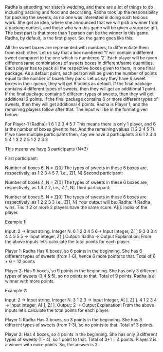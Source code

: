 Radha is attending her sister’s wedding, and there are a lot of things to do including packing and food and decorating. Radha took up the responsibility for packing the sweets, as no one was interested in doing such tedious work. She got an idea, where she announced that we will pick a winner from a packing contest, and those who win this game will be given a surprise gift. The best part is that more than 1 person can be the winner in this game.
Radha, by default, is the first player. So, the game goes like this:

All the sweet boxes are represented with numbers, to differentiate them from each other. Let us say that a box numbered ‘1’ will contain a different sweet compared to the one which is numbered ‘2’.
Each player will be given different/same combinations of sweets boxes in different/same quantities.
Each player has to pack all the respective boxes given to them, in one final package.
As a default point, each person will be given the number of points equal to the number of boxes they pack. Let us say they have 6 sweet boxes in their queue, they will get 6 points as default.
If the final package contains 4 different types of sweets, then they will get an additional 1 point.
If the final package contains 5 different types of sweets, then they will get additional 2 points.
If the final package contains 6 or more different types of sweets, then they will get additional 4 points.
Radha is Player 1, and the remaining players follow after that. The input will be in the format given below:

For Player-1 (Radha):
1
6 1 2 3 4 5 7
This means there is only 1 player, and 6 is the number of boxes given to her. And the remaining values (1 2 3 4 5 7).
If we have multiple participants then, say we have 3 participants
3
6 1 2 3 4 5
4 1 3 2 2
5 1 2 2 3 3

This means we have 3 participants (N=3)

First participant:

Number of boxes 6, N = Z[0]
The types of sweets in these 6 boxes are, respectively, as 1 2 3 4 5 7, 1.e., Z[1, N]
Second participant:

Number of boxes 4, N = Z[0]
The types of sweets in these 6 boxes are, respectively, as 1 3 2 2, i.e., Z[1, N]
Third participant:

Number of boxes 5, N = Z[0]
The types of sweets in these 6 boxes are respectively, as  1 2 2 3 3 i.e., Z[1, N]
Your output will be:
Radha: If Radha wins.
Tie: If 2 or more 2 players have the same score.
A[i]: Index of the player.

Example 1:

Input:
2 -> Input string. Integer N.
6 1 2 3 4 5 6-> Input Integer, Z[ ]
9 3 3 3 4 4 4 5 5 5 -> Input integer, Z[ ]
Output:
Radha -> Output
Explanation:
From the above inputs let’s calculate the total points for each player.

Player 1: Radha
Has 6 boxes, so 6 points in the beginning.
She has 6 different types of sweets (from 1-6), hence 6 more points to that.
Total of 6 + 6 = 12 points

Player 2:
Has 9 boxes, so 9 points in the beginning.
She has only 3 different types of sweets (3,4 & 5), so no points to that.
Total of 9 points.
Radha is a winner with more points.

Example 2:

Input:
2 -> Input string. Integer N.
3 1 2 3 -> Input Integer, A[ ], Z[ ].
4 1 2 3 4 -> Input integer, A[ ], Z[ ].
Output:
2 -> Output
Explanation:
From the above inputs let’s calculate the total points for each player:

Player 1: Radha
Has 3 boxes, so 3 points in the beginning.
She has 3 different types of sweets (from 1-3), so no points to that.
Total of 3 points.

Player 2:
Has 4 boxes, so 4 points in the beginning.
She has only 3 different types of sweets (1 – 4), so 1 point to that.
Total of 3+1 = 4 points.
Player 2 is a winner with more points. So, the answer is 2.